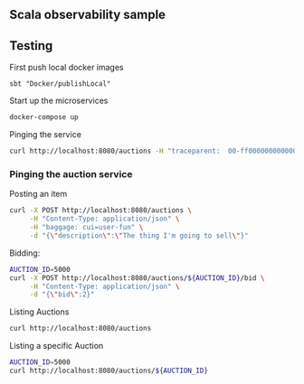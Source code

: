 ## Scala observability sample



## Testing

First push local docker images
```
sbt "Docker/publishLocal"
```


Start up the microservices
```bash
docker-compose up
```


Pinging the service
```bash
curl http://localhost:8080/auctions -H "traceparent:  00-ff000000000000000000000000000041-ff00000000000041-01" -H "baggage: cui=test-use-case2"
```



### Pinging the auction service

Posting an item
```bash
curl -X POST http://localhost:8080/auctions \
     -H "Content-Type: application/json" \
     -H "baggage: cui=user-fun" \
     -d "{\"description\":\"The thing I'm going to sell\"}"
```

Bidding:
```bash
AUCTION_ID=5000
curl -X POST http://localhost:8080/auctions/${AUCTION_ID}/bid \
     -H "Content-Type: application/json" \
     -d "{\"bid\":2}"
```

Listing Auctions
```bash
curl http://localhost:8080/auctions
```

Listing a specific Auction
```bash
AUCTION_ID=5000
curl http://localhost:8080/auctions/${AUCTION_ID}
```